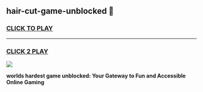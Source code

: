 
## hair-cut-game-unblocked 👋
<h3>
<a href="https://premium.freeplayer.one?title=hair-cut-game-unblocked&ref=14F">CLICK TO PLAY</a></h3>
<hr>

<h3>
<a href="https://premium.freeplayer.one?title=hair-cut-game-unblocked&ref=14F">CLICK 2 PLAY</a>
  
</h3>

<a href="https://premium.freeplayer.one?title=hair-cut-game-unblocked&ref=12F/"><img src="https://clearcache.store/games.png"></a>


**worlds hardest game unblocked: Your Gateway to Fun and Accessible Online Gaming**
